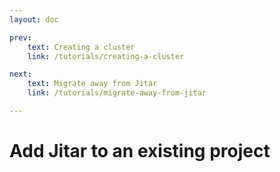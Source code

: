 ```yaml
---
layout: doc

prev:
    text: Creating a cluster
    link: /tutorials/creating-a-cluster

next:
    text: Migrate away from Jitar
    link: /tutorials/migrate-away-from-jitar

---
```


# Add Jitar to an existing project

